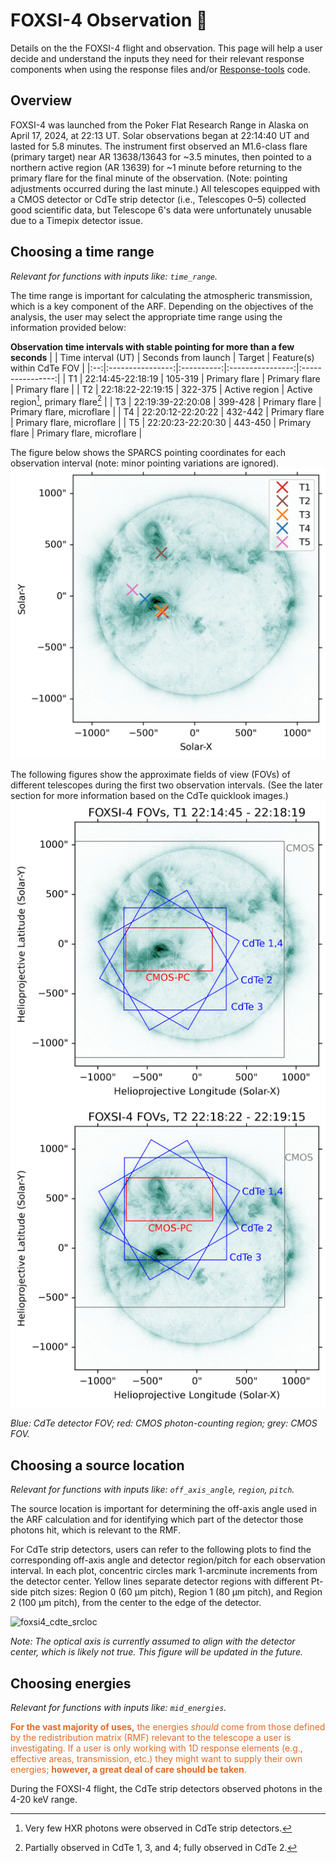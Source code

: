 # FOXSI-4 Observation <span>&#129418;</span>

Details on the the FOXSI-4 flight and observation. This page will help a user decide and understand the inputs they need for their relevant response components when using the response files and/or [Response-tools](https://foxsi.github.io/response-tools) code.

## Overview
FOXSI-4 was launched from the Poker Flat Research Range in Alaska on April 17, 2024, at 22:13 UT. Solar observations began at 22:14:40 UT and lasted for 5.8 minutes. The instrument first observed an M1.6-class flare (primary target) near AR 13638/13643 for ~3.5 minutes, then pointed to a northern active region (AR 13639) for ~1 minute before returning to the primary flare for the final minute of the observation. (Note: pointing adjustments occurred during the last minute.) All telescopes equipped with a CMOS detector or CdTe strip detector (i.e., Telescopes 0–5) collected good scientific data, but Telescope 6's data were unfortunately unusable due to a Timepix detector issue.

## Choosing a time range

*Relevant for functions with inputs like: `time_range`.*

The time range is important for calculating the atmospheric transmission, which is a key component of the ARF. Depending on the objectives of the analysis, the user may select the appropriate time range using the information provided below:

**Observation time intervals with stable pointing for more than a few seconds**
|    | Time interval (UT) | Seconds from launch | Target | Feature(s) within CdTe FOV |
|:--:|:----------------:|:----------:|:----------------:|:----------------:|
| T1 | 22:14:45-22:18:19 | 105-319 |  Primary flare | Primary flare | Primary flare | 
| T2 | 22:18:22-22:19:15 | 322-375 | Active region | Active region[^1], primary flare[^2] | 
| T3 | 22:19:39-22:20:08 | 399-428 | Primary flare | Primary flare, microflare |
| T4 | 22:20:12-22:20:22 | 432-442 | Primary flare | Primary flare, microflare |
| T5 | 22:20:23-22:20:30 | 443-450 | Primary flare | Primary flare, microflare |
[^1]: Very few HXR photons were observed in CdTe strip detectors.
[^2]: Partially observed in CdTe 1, 3, and 4; fully observed in CdTe 2.

The figure below shows the SPARCS pointing coordinates for each observation interval (note: minor pointing variations are ignored).
![foxsi4_observation_pointing](../response_tools/assets/foxsi4_obs_pointing.png "FOXSI-4 pointing")

The following figures show the approximate fields of view (FOVs) of different telescopes during the first two observation intervals. (See the later section for more information based on the CdTe quicklook images.)
![foxsi4_observation_fov_t1](../response_tools/assets/observation_fov_t1.png "FOXSI-4 FOV during observation interval T1.")
![foxsi4_observation_fov_t2](../response_tools/assets/observation_fov_t2.png "FOXSI-4 FOV during observation interval T2.")

*Blue: CdTe detector FOV; red: CMOS photon-counting region; grey: CMOS FOV.*


## Choosing a source location

*Relevant for functions with inputs like: `off_axis_angle`, `region`, `pitch`.*

The source location is important for determining the off-axis angle used in the ARF calculation and for identifying which part of the detector those photons hit, which is relevant to the RMF.

For CdTe strip detectors, users can refer to the following plots to find the corresponding off-axis angle and detector region/pitch for each observation interval. In each plot, concentric circles mark 1-arcminute increments from the detector center. Yellow lines separate detector regions with different Pt-side pitch sizes: Region 0 (60 μm pitch), Region 1 (80 μm pitch), and Region 2 (100 μm pitch), from the center to the edge of the detector.

![foxsi4_cdte_srcloc](../response_tools/assets/foxsi4_cdte_srcloc.png "FOXSI-4 quicklook CdTe images showing the off-axis angle and detector region/pitch for each observation interval.")

*Note: The optical axis is currently assumed to align with the detector center, which is likely not true. This figure will be updated in the future.*


## Choosing energies
*Relevant for functions with inputs like: `mid_energies`.*

<span style="color:#e16b27"><b style='color:#e16b27 !important;'>For the vast majority of uses,</b> the energies <em style='color:#e16b27 !important;'>should</em> come from those defined by the redistribution matrix (RMF) relevant to the telescope a user is investigating. If a user is only working with 1D response elements (e.g., effective areas, transmission, etc.) they might want to supply their own energies; <b style='color:#e16b27 !important;'>however, a great deal of care should be taken</b>.</span>

During the FOXSI-4 flight, the CdTe strip detectors observed photons in the 4-20 keV range.
